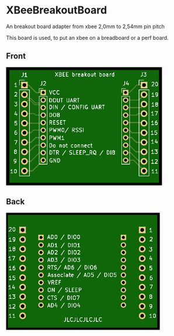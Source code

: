 # XBeeBreakoutBoard
An breakout board adapter from xbee 2,0mm to 2,54mm pin pitch

This board is used, to put an xbee on a breadboard or a perf board.

## Front
![front](frontside.png)

## Back
![front](back.png)
